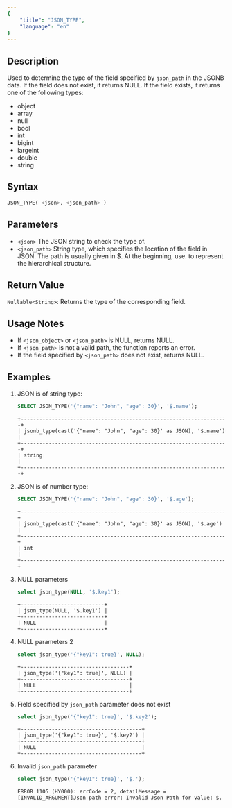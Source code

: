 ```yaml
---
{
    "title": "JSON_TYPE",
    "language": "en"
}
---
```


## Description

Used to determine the type of the field specified by `json_path` in the JSONB data. If the field does not exist, it returns NULL. If the field exists, it returns one of the following types:

- object
- array
- null
- bool
- int
- bigint
- largeint
- double
- string

## Syntax

```sql
JSON_TYPE( <json>, <json_path> )
```

## Parameters

- `<json>` The JSON string to check the type of.
- `<json_path>` String type, which specifies the location of the field in JSON. The path is usually given in $. At the beginning, use. to represent the hierarchical structure.

## Return Value

`Nullable<String>`: Returns the type of the corresponding field.

## Usage Notes
- If `<json_object>` or `<json_path>` is NULL, returns NULL.
- If `<json_path>` is not a valid path, the function reports an error.
- If the field specified by `<json_path>` does not exist, returns NULL.

## Examples
1. JSON is of string type:
    ```sql
    SELECT JSON_TYPE('{"name": "John", "age": 30}', '$.name');
    ```
    ```text
    +-------------------------------------------------------------------+
    | jsonb_type(cast('{"name": "John", "age": 30}' as JSON), '$.name') |
    +-------------------------------------------------------------------+
    | string                                                            |
    +-------------------------------------------------------------------+
    ```

2. JSON is of number type:
    ```sql
    SELECT JSON_TYPE('{"name": "John", "age": 30}', '$.age');
    ```
    ```text
    +------------------------------------------------------------------+
    | jsonb_type(cast('{"name": "John", "age": 30}' as JSON), '$.age') |
    +------------------------------------------------------------------+
    | int                                                              |
    +------------------------------------------------------------------+
    ```
3. NULL parameters
    ```sql
    select json_type(NULL, '$.key1');
    ```
    ```text
    +---------------------------+
    | json_type(NULL, '$.key1') |
    +---------------------------+
    | NULL                      |
    +---------------------------+
    ```
4. NULL parameters 2
    ```sql
    select json_type('{"key1": true}', NULL);
    ```
    ```text
    +-----------------------------------+
    | json_type('{"key1": true}', NULL) |
    +-----------------------------------+
    | NULL                              |
    +-----------------------------------+
    ```
5. Field specified by `json_path` parameter does not exist
    ```sql
    select json_type('{"key1": true}', '$.key2');
    ```
    ```text
    +---------------------------------------+
    | json_type('{"key1": true}', '$.key2') |
    +---------------------------------------+
    | NULL                                  |
    +---------------------------------------+
    ```
6. Invalid `json_path` parameter
    ```sql
    select json_type('{"key1": true}', '$.');
    ```
    ```text
    ERROR 1105 (HY000): errCode = 2, detailMessage = [INVALID_ARGUMENT]Json path error: Invalid Json Path for value: $.
    ```